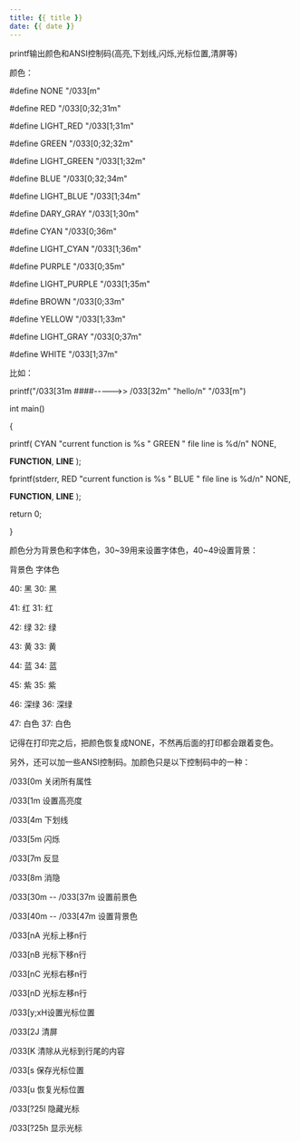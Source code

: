 ```yaml
---
title: {{ title }}
date: {{ date }}
---
```

printf输出颜色和ANSI控制码(高亮,下划线,闪烁,光标位置,清屏等)

颜色：

#define NONE "/033[m"

#define RED "/033[0;32;31m"

#define LIGHT_RED "/033[1;31m"

#define GREEN "/033[0;32;32m"

#define LIGHT_GREEN "/033[1;32m"

#define BLUE "/033[0;32;34m"

#define LIGHT_BLUE "/033[1;34m"

#define DARY_GRAY "/033[1;30m"

#define CYAN "/033[0;36m"

#define LIGHT_CYAN "/033[1;36m"

#define PURPLE "/033[0;35m"

#define LIGHT_PURPLE "/033[1;35m"

#define BROWN "/033[0;33m"

#define YELLOW "/033[1;33m"

#define LIGHT_GRAY "/033[0;37m"

#define WHITE "/033[1;37m"

比如：

printf("/033[31m ####-----&gt;&gt; /033[32m" "hello/n" "/033[m")

int main()

{

printf( CYAN "current function is %s " GREEN " file line is %d/n" NONE,

__FUNCTION__, __LINE__ );

fprintf(stderr, RED "current function is %s " BLUE " file line is %d/n" NONE,

__FUNCTION__, __LINE__ );

return 0;

}

颜色分为背景色和字体色，30~39用来设置字体色，40~49设置背景：

背景色 字体色

40: 黑 30: 黑

41: 红 31: 红

42: 绿 32: 绿

43: 黄 33: 黄

44: 蓝 34: 蓝

45: 紫 35: 紫

46: 深绿 36: 深绿

47: 白色 37: 白色

记得在打印完之后，把颜色恢复成NONE，不然再后面的打印都会跟着变色。

另外，还可以加一些ANSI控制码。加颜色只是以下控制码中的一种：

/033[0m 关闭所有属性

/033[1m 设置高亮度

/033[4m 下划线

/033[5m 闪烁

/033[7m 反显

/033[8m 消隐

/033[30m -- /033[37m 设置前景色

/033[40m -- /033[47m 设置背景色

/033[nA 光标上移n行

/033[nB 光标下移n行

/033[nC 光标右移n行

/033[nD 光标左移n行

/033[y;xH设置光标位置

/033[2J 清屏

/033[K 清除从光标到行尾的内容

/033[s 保存光标位置

/033[u 恢复光标位置

/033[?25l 隐藏光标

/033[?25h 显示光标
